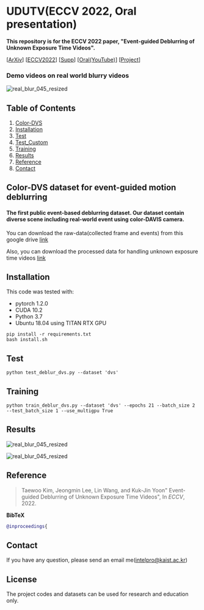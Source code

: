 # UDUTV(ECCV 2022, Oral presentation)
**This repository is for the ECCV 2022 paper, "Event-guided Deblurring of Unknown Exposure Time Videos".**

\[[ArXiv](https://arxiv.org/pdf/2112.06988.pdf)\]
\[[ECCV2022]()\] 
\[[Supp]()\] 
\[[Oral(YouTube)]()\]
\[[Project](https://intelpro.github.io/UEVD/)\]

### Demo videos on real world blurry videos
![real_blur_045_resized](/figure/video_results_real_blur.gif "real_blur_045_resized")



## Table of Contents
1. [Color-DVS](#Color-DVS) 
1. [Installation](#Installation)
1. [Test](#Test)
1. [Test_Custom](#Test_Custom)
1. [Training](#Training)
1. [Results](#Results)
1. [Reference](#Reference)
1. [Contact](#Contact)


## Color-DVS dataset for event-guided motion deblurring
#### The first public event-based deblurring dataset. Our dataset contain diverse scene including real-world event using color-DAVIS camera.
You can download the raw-data(collected frame and events) from this google drive [link](https://drive.google.com/file/d/16qlLDOm5Q6fqpDYxNYMtm7reGfzaOyra/view?usp=sharing)

Also, you can download the processed data for handling unknown exposure time videos [link](https://drive.google.com/file/d/1AxAwtZKP0NUCRUbiLpgZZ1ggrnLF2hbZ/view?usp=sharing)

## Installation
This code was tested with:
* pytorch 1.2.0
* CUDA 10.2
* Python 3.7 
* Ubuntu 18.04 using TITAN RTX GPU

```
pip install -r requirements.txt
bash install.sh
```

## Test
<!-- TBD: setup detail-->

```
python test_deblur_dvs.py --dataset 'dvs'
```


## Training
<!-- TBD: setup detail-->
```
python train_deblur_dvs.py --dataset 'dvs' --epochs 21 --batch_size 2 --test_batch_size 1 --use_multigpu True
```


## Results

<!-- TBD: visual results, Tables -->
![real_blur_045_resized](/figure/video_results_real_blur.gif "real_blur_045_resized")


![real_blur_045_resized](/figure/video_results_real_blur.gif "real_blur_045_resized")



## Reference
<!-- TBD: BibTeX-->
> Taewoo Kim, Jeongmin Lee, Lin Wang, and Kuk-Jin Yoon" Event-guided Deblurring of Unknown Exposure Time Videos", In _ECCV_, 2022.

**BibTeX**
```bibtex
@inproceedings{
```

## Contact
If you have any question, please send an email me(intelpro@kaist.ac.kr)

## License
The project codes and datasets can be used for research and education only. 